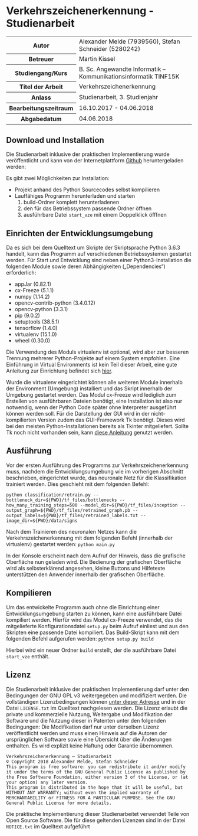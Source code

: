 # Verkehrszeichenerkennung - Studienarbeit
<table>
<tr><th>Autor</th><td>Alexander Melde (7939560), Stefan Schneider (5280242)</td></tr>
<tr><th>Betreuer</th><td>Martin Kissel</td></tr>
<tr><th>Studiengang/Kurs</th><td>B. Sc. Angewandte Informatik – Kommunikationsinformatik TINF15K</td></tr>
<tr><th>Titel der Arbeit</th><td>Verkehrszeichenerkennung</td></tr>
<tr><th>Anlass</th><td>Studienarbeit, 3. Studienjahr</td></tr>
<tr><th>Bearbeitungszeitraum</th><td>16.10.2017 - 04.06.2018</td></tr>
<tr><th>Abgabedatum</th><td>04.06.2018</td></tr>
</table>

## Download und Installation
Die Studienarbeit inklusive der praktischen Implementierung wurde veröffentlicht und kann von der Internetplattform [Github](https://github.com/AlexanderMelde/Verkehrszeichenerkennung) heruntergeladen werden:

Es gibt zwei Möglichkeiten zur Installation:
- Projekt anhand des Python Sourcecodes selbst kompilieren
- Lauffähiges Programm herunterladen und starten 
	1) build-Ordner komplett herunterladenen
	2) den für das Betriebssystem passende Ordner öffnen
	3) ausführbare Datei `start_vze` mit einem Doppelklick öfffnen

## Einrichten der Entwicklungsumgebung
Da es sich bei dem Quelltext um Skripte der Skriptsprache Python 3.6.3 handelt, kann das Programm auf verschiedenen Betriebssystemen gestartet werden.
Für Start und Entwicklung sind neben einer Python3-Installation die folgenden Module sowie deren Abhängigkeiten („Dependencies“) erforderlich:
- appJar (0.82.1)
- cx-Freeze (5.1.1)
- numpy (1.14.2)
- opencv-contrib-python (3.4.0.12)
- opencv-python (3.3.1)
- pip (9.0.2)
- setuptools (38.5.1)
- tensorflow (1.4.0)
- virtualenv (15.1.0)
- wheel (0.30.0)

Die Verwendung des Moduls virtualenv ist optional, wird aber zur besseren Trennung mehrerer Python-Projekte auf einem System empfohlen. Eine Einführung in Virtual Environments ist kein Teil dieser Arbeit, eine gute Anleitung zur Einrichtung befindet sich [hier](https://www.geeksforgeeks.org/python-virtual-environment/).

Wurde die virtualenv eingerichtet können alle weiteren Module innerhalb der Environment (Umgebung) installiert und das Skript innerhalb der Umgebung gestartet werden.
Das Modul cx-Freeze wird lediglich zum Erstellen von ausführbaren Dateien benötigt, eine Installation ist also nur notwendig, wenn der Python Code später ohne Interpreter ausgeführt können werden soll.
Für die Darstellung der GUI wird in der nicht-kompilierten Version zudem das GUI-Framework Tk benötigt. Dieses wird bei den meisten Python-Installationen bereits als Tkinter mitgeliefert. Sollte Tk noch nicht vorhanden sein, kann [diese Anleitung](http://www.tkdocs.com/tutorial/install.html) genutzt werden.

##	Ausführung
Vor der ersten Ausführung des Programms zur Verkehrszeichenerkennung muss, nachdem die Entwicklungsumgebung wie im vorherigen Abschnitt beschrieben, eingerichtet wurde, das neuronale Netz für die Klassifikation trainiert werden. Dies geschieht mit dem folgenden Befehl:

	python classification/retrain.py --bottleneck_dir=${PWD}/tf_files/bottlenecks --how_many_training_steps=500 --model_dir=${PWD}/tf_files/inception --output_graph=${PWD}/tf_files/retrained_graph.pb --output_labels=${PWD}/tf_files/retrained_labels.txt --image_dir=${PWD}/data/signs

Nach dem Trainieren des neuronalen Netzes kann die Verkehrszeichenerkennung mit dem folgenden Befehl (innerhalb der virtualenv) gestartet werden:
``python main.py``

In der Konsole erscheint nach dem Aufruf der Hinweis, dass die grafische Oberfläche nun geladen wird.
Die Bedienung der grafischen Oberfläche wird als selbsterklärend angesehen, kleine Buttons und Hilfetexte unterstützen den Anwender innerhalb der grafischen Oberfläche.

##	Kompilieren
Um das entwickelte Programm auch ohne die Einrichtung einer Entwicklungsumgebung starten zu können, kann eine ausführbare Datei kompiliert werden.
Hierfür wird das Modul cx-Freeze verwendet, das die mitgelieferte Konfigurationsdatei `setup.py` beim Aufruf einliest und aus den Skripten eine passende Datei kompiliert.
Das Build-Skript kann mit dem folgenden Befehl aufgerufen werden:
``python setup.py build``

Hierbei wird ein neuer Ordner `build` erstellt, der die ausführbare Datei `start_vze` enthält.

## Lizenz
Die Studienarbeit inklusive der praktischen Implementierung darf unter den Bedingungen der 
GNU GPL v3 weitergegeben und modifiziert werden. Die vollständigen Lizenzbedingungen können [unter dieser Adresse](https://www.gnu.org/licenses/gpl) und in der Datei `LICENSE.txt` im Quelltext nachgelesen werden.
Die Lizenz erlaubt die private und kommerzielle Nutzung, Weitergabe und Modifikation der Software und die Nutzung dieser in Patenten unter den folgenden Bedingungen: Die Modifikation darf nur unter derselben Lizenz veröffentlicht werden und muss einen Hinweis auf die Autoren der ursprünglichen Software sowie eine Übersicht über die Änderungen enthalten. Es wird explizit keine Haftung oder Garantie übernommen.

	Verkehrszeichenerkennung – Studienarbeit
	© Copyright 2018 Alexander Melde, Stefan Schneider
	This program is free software: you can redistribute it and/or modify it under the terms of the GNU General Public License as published by the Free Software Foundation, either version 3 of the License, or (at your option) any later version.
	This program is distributed in the hope that it will be useful, but WITHOUT ANY WARRANTY; without even the implied warranty of MERCHANTABILITY or FITNESS FOR A PARTICULAR PURPOSE. See the GNU General Public License for more details.

Die praktische Implementierung dieser Studienarbeitet verwendet Teile von Open Source Software. Die für diese geltenden Lizenzen sind in der Datei `NOTICE.txt` im Quelltext aufgeführt
